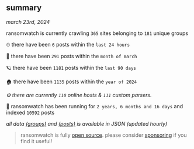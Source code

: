 
## summary
_march 23rd, 2024_

ransomwatch is currently crawling `365` sites belonging to `181` unique groups

⏲ there have been `6` posts within the `last 24 hours`

🦈 there have been `291` posts within the `month of march`

🪐 there have been `1181` posts within the `last 90 days`

🏚 there have been `1135` posts within the `year of 2024`

_⚙️ there are currently `110` online hosts & `111` custom parsers._

🦕 ransomwatch has been running for `2 years, 6 months and 16 days` and indexed `10592` posts

_all data  [(groups)](http://ransomwhat.telemetry.ltd/groups) and [(posts)](http://ransomwhat.telemetry.ltd/posts) is available in JSON (updated hourly)_

> ransomwatch is fully [open source](https://github.com/joshhighet/ransomwatch#ransomwatch--). please consider [sponsoring](https://github.com/sponsors/joshhighet) if you find it useful!
